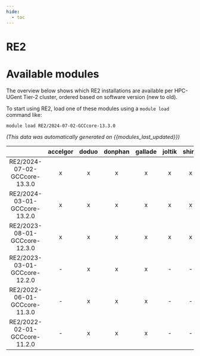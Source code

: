 ```yaml
---
hide:
  - toc
---
```


RE2
===

# Available modules


The overview below shows which RE2 installations are available per HPC-UGent Tier-2 cluster, ordered based on software version (new to old).

To start using RE2, load one of these modules using a `module load` command like:

```shell
module load RE2/2024-07-02-GCCcore-13.3.0
```

*(This data was automatically generated on {{modules_last_updated}})*  

| |accelgor|doduo|donphan|gallade|joltik|shinx|
| :---: | :---: | :---: | :---: | :---: | :---: | :---: |
|RE2/2024-07-02-GCCcore-13.3.0|x|x|x|x|x|x|
|RE2/2024-03-01-GCCcore-13.2.0|x|x|x|x|x|x|
|RE2/2023-08-01-GCCcore-12.3.0|x|x|x|x|x|x|
|RE2/2023-03-01-GCCcore-12.2.0|-|x|x|x|-|-|
|RE2/2022-06-01-GCCcore-11.3.0|-|x|x|x|-|-|
|RE2/2022-02-01-GCCcore-11.2.0|-|x|x|x|-|-|
